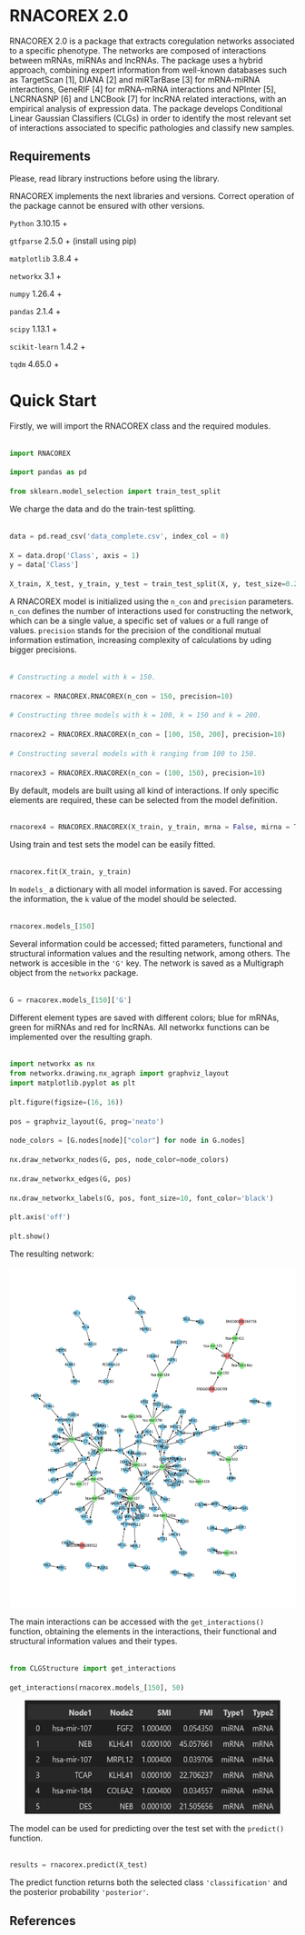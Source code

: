 # RNACOREX 2.0

RNACOREX 2.0 is a package that extracts coregulation networks associated to a specific phenotype. The networks are composed of interactions between mRNAs, miRNAs and lncRNAs. The package uses a hybrid approach, combining expert information from well-known databases such as TargetScan [1], DIANA [2] and miRTarBase [3] for mRNA-miRNA interactions, GeneRIF [4] for mRNA-mRNA interactions and NPInter [5], LNCRNASNP [6] and LNCBook [7] for lncRNA related interactions, with an empirical analysis of expression data. The package develops Conditional Linear Gaussian Classifiers (CLGs) in order to identify the most relevant set of interactions associated to specific pathologies and classify new samples.

## Requirements

Please, read library instructions before using the library.

RNACOREX implements the next libraries and versions. Correct operation of the package cannot be ensured with other versions.

`Python` 3.10.15 +

`gtfparse` 2.5.0 + (install using pip)

`matplotlib` 3.8.4 +

`networkx` 3.1 +

`numpy` 1.26.4 +

`pandas` 2.1.4 +

`scipy` 1.13.1 +

`scikit-learn` 1.4.2 +

`tqdm` 4.65.0 +

# Quick Start

Firstly, we will import the RNACOREX class and the required modules.

```python

import RNACOREX

import pandas as pd

from sklearn.model_selection import train_test_split

```

We charge the data and do the train-test splitting.

```python

data = pd.read_csv('data_complete.csv', index_col = 0)

X = data.drop('Class', axis = 1)
y = data['Class']

X_train, X_test, y_train, y_test = train_test_split(X, y, test_size=0.2, random_state=42)

```

A RNACOREX model is initialized using the `n_con` and `precision` parameters. `n_con` defines the number of interactions used for constructing the network, which can be a single value, a specific set of values or a full range of values. `precision` stands for the precision of the conditional mutual information estimation, increasing complexity of calculations by uding bigger precisions. 

```python

# Constructing a model with k = 150.

rnacorex = RNACOREX.RNACOREX(n_con = 150, precision=10)

# Constructing three models with k = 100, k = 150 and k = 200.

rnacorex2 = RNACOREX.RNACOREX(n_con = [100, 150, 200], precision=10)

# Constructing several models with k ranging from 100 to 150.

rnacorex3 = RNACOREX.RNACOREX(n_con = (100, 150), precision=10)

```

By default, models are built using all kind of interactions. If only specific elements are required, these can be selected from the model definition.

```python

rnacorex4 = RNACOREX.RNACOREX(X_train, y_train, mrna = False, mirna = True, lncrna = True)

```

Using train and test sets the model can be easily fitted.

```python

rnacorex.fit(X_train, y_train)

```

In `models_` a dictionary with all model information is saved. For accessing the information, the `k` value of the model should be selected.

```python

rnacorex.models_[150]

```
Several information could be accessed; fitted parameters, functional and structural information values and the resulting network, among others. The network is accesible in the `'G'` key. The network is saved as a Multigraph object from the `networkx` package.

```python

G = rnacorex.models_[150]['G']

```

Different element types are saved with different colors; blue for mRNAs, green for miRNAs and red for lncRNAs. All networkx functions can be implemented over the resulting graph. 

```python

import networkx as nx
from networkx.drawing.nx_agraph import graphviz_layout
import matplotlib.pyplot as plt

plt.figure(figsize=(16, 16))

pos = graphviz_layout(G, prog='neato')

node_colors = [G.nodes[node]["color"] for node in G.nodes]

nx.draw_networkx_nodes(G, pos, node_color=node_colors)

nx.draw_networkx_edges(G, pos)

nx.draw_networkx_labels(G, pos, font_size=10, font_color='black')

plt.axis('off')

plt.show()

```

The resulting network:

<p align="center">
  <img src="images/network_150.png" alt="Alt Text" width="600" height="600">
</p>

The main interactions can be accessed with the `get_interactions()` function, obtaining the elements in the interactions, their functional and structural information values and their types.

```python

from CLGStructure import get_interactions

get_interactions(rnacorex.models_[150], 50)

```
<p align="center">
  <img src="images/interactions_150.png" alt="Alt Text" width="450" height="200">
</p>

The model can be used for predicting over the test set with the `predict()` function.

```python

results = rnacorex.predict(X_test)

```

The predict function returns both the selected class `'classification'` and the posterior probability `'posterior'`.

## References

